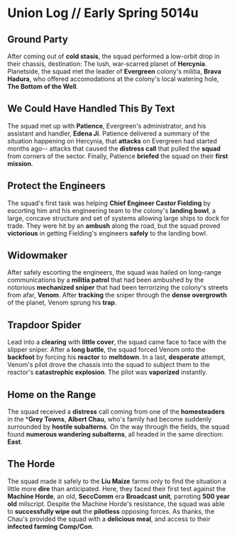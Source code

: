 # Union Log // Early Spring 5014u
## Ground Party
After coming out of **cold stasis**, the squad performed a low-orbit drop in their chassis, destination: The lush, war-scarred planet of **Hercynia**. Planetside, the squad met the leader of **Evergreen** colony's militia, **Brava Hadura**, who offered accomodations at the colony's local watering hole, **The Bottom of the Well**.


## We Could Have Handled This By Text
The squad met up with **Patience**, Evergreen's administrator, and his assistant and handler, **Edena Ji**. Patience delivered a summary of the situation happening on Hercynia, that **attacks** on Evergreen had started months ago-- attacks that caused the **distress call** that pulled the **squad** from corners of the sector. Finally, Patience **briefed** the squad on their **first mission**. 


## Protect the Engineers
The squad's first task was helping **Chief Engineer Castor Fielding** by escorting him and his engineering team to the colony's **landing bowl**, a large, concave structure and set of systems allowing large ships to dock for trade. They were hit by an **ambush** along the road, but the squad proved **victorious** in getting Fielding's engineers **safely** to the landing bowl.

## Widowmaker
After safely escorting the engineers, the squad was hailed on long-range communications by a **militia patrol** that had been ambushed by the notorious **mechanized sniper** that had been terrorizing the colony's streets from afar, **Venom**. After **tracking** the sniper through the **dense overgrowth** of the planet, Venom sprung his **trap**.

## Trapdoor Spider
Lead into a **clearing** with **little cover**, the squad came face to face with the slipper sniper. After a **long battle**, the squad forced Venom onto the **backfoot** by forcing his **reactor** to **meltdown**. In a last, **desperate** attempt, Venom's pilot drove the chassis into the squad to subject them to the reactor's **catastrophic explosion**. The pilot was **vaporized** instantly. 

## Home on the Range
The squad received a **distress** call coming from one of the **homesteaders** in the ***Grey Towns**, **Albert Chau**, who's family had become suddenly surrounded by **hostile subalterns**. On the way through the fields, the squad found **numerous wandering subalterns**, all headed in the same direction: **East**.

## The Horde
The squad made it safely to the **Liu Maize** farms only to find the situation a little more **dire** than anticipated. Here, they faced their first test against the **Machine Horde**, an old, **SeccComm** era **Broadcast unit**, parroting **500 year old** milscript. Despite the Machine Horde's resistance, the squad was able to **successfully wipe out** the **pilotless** opposing forces. As thanks, the Chau's provided the squad with a **delicious meal**, and access to their **infected farming Comp/Con**.
